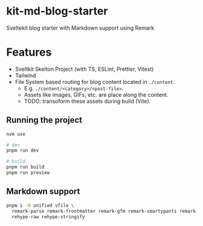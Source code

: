 # kit-md-blog-starter

Sveltekit blog starter with Markdown support using Remark

# Features

- Sveltkit Skelton Project (with TS, ESLint, Prettier, Vitest)
- Tailwind
- File System based routing for blog content located in `./content`.
  - E.g. `./content/<category>/<post-file>`.
  - Assets like images, GIFs, etc. are place along the content.
  - TODO: transoform these assets during build (Vite).

## Running the project

```bash
nvm use

# dev
pnpm run dev

# build
pnpm run build
pnpm run preview
```

## Markdown support

```bash
pnpm i -D unified vfile \
  remark-parse remark-frontmatter remark-gfm remark-smartypants remark-rehype \
  rehype-raw rehype-stringify
```

<!-- ## old

Everything you need to build a Svelte project, powered by [`create-svelte`](https://github.com/sveltejs/kit/tree/master/packages/create-svelte).

## Creating a project

If you're seeing this, you've probably already done this step. Congrats!

```bash
# create a new project in the current directory
npm create svelte@latest

# create a new project in my-app
npm create svelte@latest my-app
```

## Developing

Once you've created a project and installed dependencies with `npm install` (or `pnpm install` or `yarn`), start a development server:

```bash
npm run dev

# or start the server and open the app in a new browser tab
npm run dev -- --open
```

## Building

To create a production version of your app:

```bash
npm run build
```

You can preview the production build with `npm run preview`.

> To deploy your app, you may need to install an [adapter](https://kit.svelte.dev/docs/adapters) for your target environment. -->
